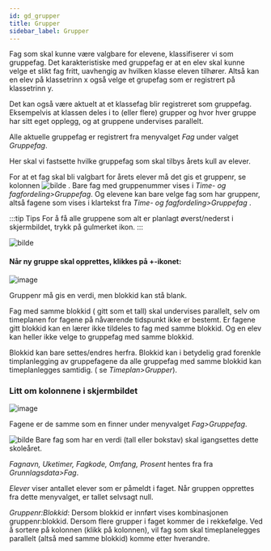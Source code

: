 ```yaml
---
id: gd_grupper
title: Grupper
sidebar_label: Grupper
---
```

Fag som skal kunne være valgbare for elevene, klassifiserer vi som gruppefag. Det karakteristiske med gruppefag er at en elev skal kunne velge et slikt fag fritt, uavhengig av hvilken klasse eleven tilhører. Altså kan en elev på klassetrinn x også velge et grupefag som er registrert på klassetrinn y. 

Det kan også være aktuelt at et klassefag blir registreret som gruppefag. Eksempelvis at klassen deles i to (eller flere) grupper og hvor hver gruppe har sitt eget opplegg, og at gruppene undervises parallelt.

Alle aktuelle gruppefag er registrert fra menyvalget _Fag_ under valget _Gruppefag_. 

Her skal vi fastsette hvilke gruppefag som skal tilbys årets kull av elever. 

For at et fag skal bli valgbart for årets elever må det gis et gruppenr, se kolonnen
![bilde](https://github.com/BarmanHanssen/iskole/assets/80097133/6b69ae31-53bd-489e-ad7a-0e895f064bd5) .  Bare fag med gruppenummer vises i _Time- og fagfordeling>Gruppefag_. Og elevene kan bare velge fag som har gruppenr, altså fagene som vises i klartekst fra  _Time- og fagfordeling>Gruppefag_ .


:::tip Tips
For å få alle gruppene som alt er planlagt øverst/nederst i skjermbildet, trykk på gulmerket ikon.
:::

![bilde](https://github.com/BarmanHanssen/iskole/assets/80097133/6299aecd-9cd5-4f36-adcf-65ed5772d579)


#### Når ny gruppe skal opprettes, klikkes på +-ikonet: 

![image](https://github.com/BarmanHanssen/iskole/assets/80097133/30ad1c9b-fbf7-4c64-8126-5ea84f28b547)

Gruppenr må gis en verdi, men blokkid kan stå blank. 

Fag med samme blokkid ( gitt som et tall) skal undervises parallelt, selv om timeplanen for fagene på nåværende tidspunkt ikke er bestemt. Er fagene gitt blokkid kan en lærer ikke tildeles to fag med samme blokkid. Og en elev kan heller ikke velge to gruppefag med samme blokkid. 

Blokkid kan bare settes/endres herfra. Blokkid kan i betydelig grad forenkle timplanlegging av gruppefagene da alle gruppefag med samme blokkid kan timeplanlegges samtidig. ( se _Timeplan>Grupper_).

### Litt om kolonnene i skjermbildet
![image](https://github.com/BarmanHanssen/iskole/assets/80097133/d6a80ad7-6744-403e-8211-fcb36ee70830)

Fagene er de samme som en finner under menyvalget _Fag>Gruppefag_. 

![bilde](https://github.com/BarmanHanssen/iskole/assets/80097133/6b69ae31-53bd-489e-ad7a-0e895f064bd5)  Bare fag som har en verdi (tall eller bokstav) skal igangsettes dette skoleåret.

_Fagnavn, Uketimer, Fagkode, Omfang, Prosent_ hentes fra fra _Grunnlagsdata>Fag_.

_Elever_ viser antallet elever som er påmeldt i faget. Når gruppen opprettes fra dette menyvalget, er tallet selvsagt null.

_Gruppenr:Blokkid_: Dersom blokkid er innført vises kombinasjonen gruppenr:blokkid. Dersom flere grupper i faget kommer de i rekkefølge. Ved å sortere på kolonnen (klikk på kolonnen), vil fag som skal timeplanelegges parallelt (altså med samme blokkid) komme etter hverandre.
